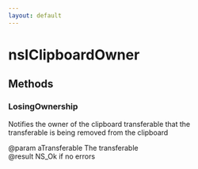 ```yaml
---
layout: default
---
```


# nsIClipboardOwner #

## Methods ##

### LosingOwnership ###
  
Notifies the owner of the clipboard transferable that the  
transferable is being removed from the clipboard  
  
@param  aTransferable The transferable  
@result NS_Ok if no errors  
  
